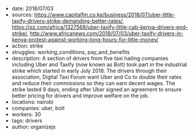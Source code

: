 - date: 2018/07/03
- sources: https://www.capitalfm.co.ke/business/2018/07/uber-little-taxify-drivers-strike-demanding-better-rates/, https://qz.com/africa/1327568/uber-taxify-little-cab-kenya-drivers-end-strike/, http://www.africanews.com/2018/07/03/uber-taxify-drivers-in-kenya-protest-against-working-long-hours-for-little-money/
- action: strike
- struggles: working_conditions, pay_and_benefits
- description: A section of drivers from five taxi hailing companies including Uber and Taxify (now known as Bolt) took part in the industrial strike which started in early July 2018. The drivers through their association, Digital Taxi Forum want Uber and Co to double their rates and reduce their commissions so they can earn decent wages. The strike lasted 9 days, ending after Uber signed an agreement to ensure better pricing for drivers and improve welfare on the job.
- locations: nairobi
- companies: uber, bolt
- workers: 30
- tags: drivers
- author: organizejs
